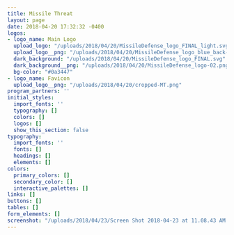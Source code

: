 ```yaml
---
title: Missile Threat
layout: page
date: 2018-04-20 17:32:32 -0400
logos:
- logo_name: Main Logo
  upload_logo: "/uploads/2018/04/20/MissileDefense_logo_FINAL_light.svg"
  upload_logo__png: "/uploads/2018/04/20/MissileDefense_logo_blue_back-01.png"
  dark_background: "/uploads/2018/04/20/MissileDefense_logo_FINAL.svg"
  dark_background__png: "/uploads/2018/04/20/MissileDefense_logo-02.png"
  bg-color: "#0a3447"
- logo_name: Favicon
  upload_logo__png: "/uploads/2018/04/20/cropped-MT.png"
program_partners: ''
initial_styles:
  import_fonts: ''
  typography: []
  colors: []
  logos: []
  show_this_section: false
typography:
  import_fonts: ''
  fonts: []
  headings: []
  elements: []
colors:
  primary_colors: []
  secondary_color: []
  interactive_palettes: []
links: []
buttons: []
tables: []
form_elements: []
screenshot: "/uploads/2018/04/23/Screen Shot 2018-04-23 at 11.08.43 AM.png"
---
```

